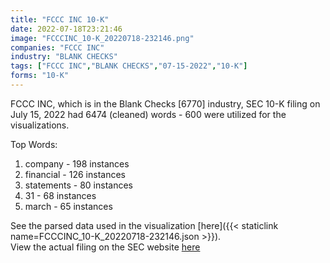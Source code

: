 ```yaml
---
title: "FCCC INC 10-K"
date: 2022-07-18T23:21:46
image: "FCCCINC_10-K_20220718-232146.png"
companies: "FCCC INC"
industry: "BLANK CHECKS"
tags: ["FCCC INC","BLANK CHECKS","07-15-2022","10-K"]
forms: "10-K"
---
```

FCCC INC, which is in the Blank Checks [6770] industry, SEC 10-K filing on July 15, 2022 had 6474 (cleaned) words - 600 were utilized for the visualizations.

Top Words:
1. company - 198 instances
2. financial - 126 instances
3. statements - 80 instances
4. 31 - 68 instances
5. march - 65 instances


See the parsed data used in the visualization [here]({{< staticlink name=FCCCINC_10-K_20220718-232146.json >}}).  
View the actual filing on the SEC website [here](https://www.sec.gov/Archives/edgar/data/730669/0001477932-22-005146.txt)